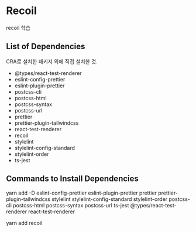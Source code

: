 # Recoil

recoil 학습

## List of Dependencies

CRA로 설치한 패키지 외에 직접 설치한 것.

- @types/react-test-renderer
- eslint-config-prettier
- eslint-plugin-prettier
- postcss-cli
- postcss-html
- postcss-syntax
- postcss-url
- prettier
- prettier-plugin-tailwindcss
- react-test-renderer
- recoil
- stylelint
- stylelint-config-standard
- stylelint-order
- ts-jest

## Commands to Install Dependencies

yarn add -D eslint-config-prettier eslint-plugin-prettier prettier prettier-plugin-tailwindcss stylelint stylelint-config-standard stylelint-order postcss-cli postcss-html postcss-syntax postcss-url ts-jest @types/react-test-renderer react-test-renderer

yarn add recoil
